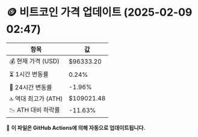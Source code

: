 # 🪙 비트코인 가격 업데이트 (2025-02-09 02:47)

| 항목                | 값 |
|--------------------|----------------|
| 💰 현재 가격 (USD) | $96333.20 |
| ⏳ 1시간 변동률    | 0.24% |
| 📆 24시간 변동률   | -1.96% |
| 🔝 역대 최고가 (ATH) | $109021.48 |
| 📉 ATH 대비 하락률 | -11.63% |

🔄 **이 파일은 GitHub Actions에 의해 자동으로 업데이트됩니다.**
